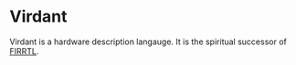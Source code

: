 # Virdant

Virdant is a hardware description langauge.
It is the spiritual successor of [FIRRTL](https://github.com/chipsalliance/firrtl-spec).
